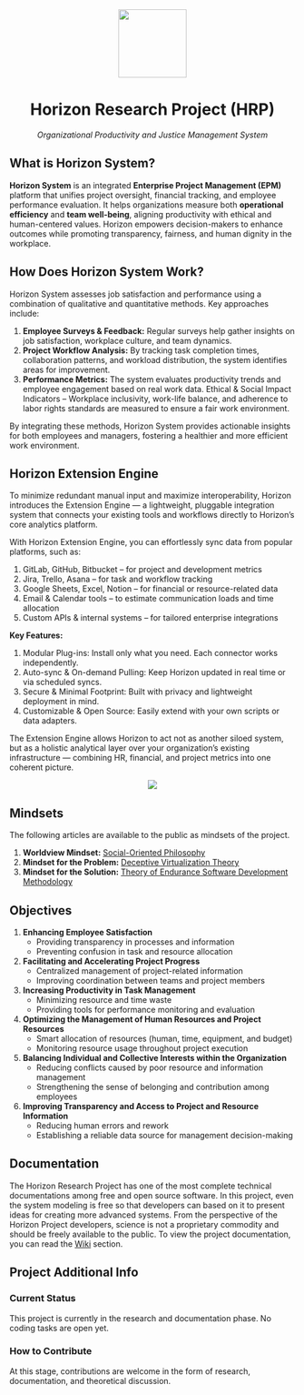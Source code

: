 <div align="center">
<img src="https://raw.githubusercontent.com/shadowfox1984/Horizon/master/logo.png" width="120" height="120" style="margin-left:auto; margin-right:auto">
<h1>Horizon Research Project (HRP)</h1>
<p style="font-style: italic;">Organizational Productivity and Justice Management System</p>
</div>

## What is Horizon System?
**Horizon System** is an integrated **Enterprise Project Management (EPM)** platform that unifies project oversight, financial tracking, and employee performance evaluation.
It helps organizations measure both **operational efficiency** and **team well-being**, aligning productivity with ethical and human-centered values.
Horizon empowers decision-makers to enhance outcomes while promoting transparency, fairness, and human dignity in the workplace.

## How Does Horizon System Work?
Horizon System assesses job satisfaction and performance using a combination of qualitative and quantitative methods. Key approaches include:

1. **Employee Surveys & Feedback:** Regular surveys help gather insights on job satisfaction, workplace culture, and team dynamics.
2. **Project Workflow Analysis:** By tracking task completion times, collaboration patterns, and workload distribution, the system identifies areas for improvement.
3. **Performance Metrics:** The system evaluates productivity trends and employee engagement based on real work data.
Ethical & Social Impact Indicators – Workplace inclusivity, work-life balance, and adherence to labor rights standards are measured to ensure a fair work environment.

By integrating these methods, Horizon System provides actionable insights for both employees and managers, fostering a healthier and more efficient work environment.

## Horizon Extension Engine
To minimize redundant manual input and maximize interoperability, Horizon introduces the Extension Engine — a lightweight, pluggable integration system that connects your existing tools and workflows directly to Horizon’s core analytics platform.

With Horizon Extension Engine, you can effortlessly sync data from popular platforms, such as:

1. GitLab, GitHub, Bitbucket – for project and development metrics
2. Jira, Trello, Asana – for task and workflow tracking
3. Google Sheets, Excel, Notion – for financial or resource-related data
4. Email & Calendar tools – to estimate communication loads and time allocation
5. Custom APIs & internal systems – for tailored enterprise integrations

**Key Features:**
1. Modular Plug-ins: Install only what you need. Each connector works independently.
2. Auto-sync & On-demand Pulling: Keep Horizon updated in real time or via scheduled syncs.
3. Secure & Minimal Footprint: Built with privacy and lightweight deployment in mind.
4. Customizable & Open Source: Easily extend with your own scripts or data adapters.

The Extension Engine allows Horizon to act not as another siloed system, but as a holistic analytical layer over your organization’s existing infrastructure — combining HR, financial, and project metrics into one coherent picture.

<div align="center">
<img src="https://raw.githubusercontent.com/shadowfox1984/Horizon/refs/heads/master/3-HorizonModeling/3.1-HorizonUml/out/Architecture/ProjectSchemaDiagram.png" style="margin-left:auto; margin-right:auto">
</div>

## Mindsets
The following articles are available to the public as mindsets of the project.
1. **Worldview Mindset:** [Social-Oriented Philosophy](https://github.com/shadowfox1984/Horizon/raw/refs/heads/master/1-Minesets/1.1-WorldviewMindset/Social_Oriented_Philosophy.odt)
2. **Mindset for the Problem:** [Deceptive Virtualization Theory](https://github.com/shadowfox1984/Horizon/raw/refs/heads/master/1-Minesets/1.2-MindsetForTheProblem/Deceptive_Virtualization_Theory.odt)
3. **Mindset for the Solution:** [Theory of Endurance Software Development Methodology](https://github.com/shadowfox1984/Horizon/raw/refs/heads/master/1-Minesets/1.3-MindsetForTheSolution/Theory_of_Endurance_Software_Development_Methodology.odt)

## Objectives
1. **Enhancing Employee Satisfaction**
	* Providing transparency in processes and information	
	* Preventing confusion in task and resource allocation
2. **Facilitating and Accelerating Project Progress**
	* Centralized management of project-related information
	* Improving coordination between teams and project members
3. **Increasing Productivity in Task Management**
	* Minimizing resource and time waste
	* Providing tools for performance monitoring and evaluation
4. **Optimizing the Management of Human Resources and Project Resources**
	* Smart allocation of resources (human, time, equipment, and budget)
	* Monitoring resource usage throughout project execution
5. **Balancing Individual and Collective Interests within the Organization**
	* Reducing conflicts caused by poor resource and information management
	* Strengthening the sense of belonging and contribution among employees
6. **Improving Transparency and Access to Project and Resource Information**
	* Reducing human errors and rework
	* Establishing a reliable data source for management decision-making

## Documentation
The Horizon Research Project has one of the most complete technical documentations among free and open source software. In this project, even the system modeling is free so that developers can based on it to present ideas for creating more advanced systems. From the perspective of the Horizon Project developers, science is not a proprietary commodity and should be freely available to the public. To view the project documentation, you can read the [Wiki](https://github.com/shadowfox1984/Horizon/wiki) section.

## Project Additional Info
### Current Status
This project is currently in the research and documentation phase. No coding tasks are open yet.

### How to Contribute
At this stage, contributions are welcome in the form of research, documentation, and theoretical discussion.

